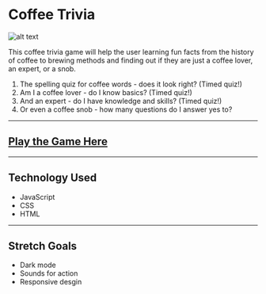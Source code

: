 # Coffee Trivia

![alt text](https://trello.com/1/cards/6206a90484a6ac8166216c0b/attachments/6206aa6a9bdf1109a7c15dbf/previews/6206aa6a9bdf1109a7c15ddb/download/image.png)

This coffee trivia game will help the user learning fun facts from the history of coffee to brewing methods and finding out if they are just a coffee lover, an expert, or a snob.

1) The spelling quiz for coffee words - does it look right? (Timed quiz!)
2) Am I a coffee lover - do I know basics? (Timed quiz!)
3) And an expert - do I have knowledge and skills? (Timed quiz!)
4) Or even a coffee snob - how many questions do I answer yes to?

---
## [Play the Game Here](https://garamj88.github.io/coffee-quiz/)

---

## Technology Used

* JavaScript
* CSS
* HTML

---

## Stretch Goals

* Dark mode
* Sounds for action
* Responsive desgin